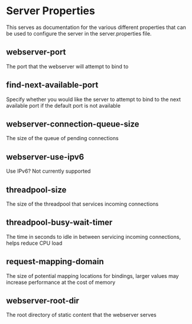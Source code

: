 # Server Properties
This serves as documentation for the various different properties that can be used to configure the server in the server.properties file.

## webserver-port
The port that the webserver will attempt to bind to

## find-next-available-port
Specify whether you would like the server to attempt to bind to the next available port if the default port is not available

## webserver-connection-queue-size
The size of the queue of pending connections

## webserver-use-ipv6
Use IPv6?  Not currently supported

## threadpool-size
The size of the threadpool that services incoming connections

## threadpool-busy-wait-timer
The time in seconds to idle in between servicing incoming connections, helps reduce CPU load

## request-mapping-domain
The size of potential mapping locations for bindings, larger values may increase performance at the cost of memory

## webserver-root-dir
The root directory of static content that the webserver serves
